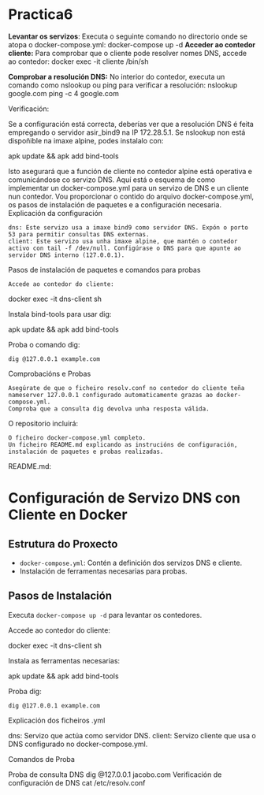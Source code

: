 # Practica6

**Levantar os servizos**: 
Executa o seguinte comando no directorio onde se atopa o docker-compose.yml:
docker-compose up -d
**Acceder ao contedor cliente:**
Para comprobar que o cliente pode resolver nomes DNS, accede ao contedor:
docker exec -it cliente /bin/sh

**Comprobar a resolución DNS:** No interior do contedor, executa un comando como nslookup ou ping para verificar a resolución:
nslookup google.com
ping -c 4 google.com

Verificación:

Se a configuración está correcta, deberías ver que a resolución DNS é feita empregando o servidor asir_bind9 na IP 172.28.5.1. Se nslookup non está dispoñible na imaxe alpine, podes instalalo con:

apk update && apk add bind-tools

Isto asegurará que a función de cliente no contedor alpine está operativa e comunicándose co servizo DNS.
Aquí está o esquema de como implementar un docker-compose.yml para un servizo de DNS e un cliente nun contedor. Vou proporcionar o contido do arquivo docker-compose.yml, os pasos de instalación de paquetes e a configuración necesaria.
Explicación da configuración

    dns: Este servizo usa a imaxe bind9 como servidor DNS. Expón o porto 53 para permitir consultas DNS externas.
    client: Este servizo usa unha imaxe alpine, que mantén o contedor activo con tail -f /dev/null. Configúrase o DNS para que apunte ao servidor DNS interno (127.0.0.1).

Pasos de instalación de paquetes e comandos para probas

    Accede ao contedor do cliente:

docker exec -it dns-client sh

Instala bind-tools para usar dig:

apk update && apk add bind-tools

Proba o comando dig:

    dig @127.0.0.1 example.com

Comprobacións e Probas

    Asegúrate de que o ficheiro resolv.conf no contedor do cliente teña nameserver 127.0.0.1 configurado automaticamente grazas ao docker-compose.yml.
    Comproba que a consulta dig devolva unha resposta válida.

O repositorio incluirá:

    O ficheiro docker-compose.yml completo.
    Un ficheiro README.md explicando as instrucións de configuración, instalación de paquetes e probas realizadas.

README.md:

# Configuración de Servizo DNS con Cliente en Docker

## Estrutura do Proxecto
- `docker-compose.yml`: Contén a definición dos servizos DNS e cliente.
- Instalación de ferramentas necesarias para probas.

## Pasos de Instalación
Executa `docker-compose up -d` para levantar os contedores.

Accede ao contedor do cliente:

docker exec -it dns-client sh

Instala as ferramentas necesarias:

apk update && apk add bind-tools

Proba dig:

    dig @127.0.0.1 example.com

Explicación dos ficheiros .yml

dns: Servizo que actúa como servidor DNS.
client: Servizo cliente que usa o DNS configurado no docker-compose.yml.

Comandos de Proba

Proba de consulta DNS
dig @127.0.0.1 jacobo.com
Verificación de configuración de DNS
cat /etc/resolv.conf